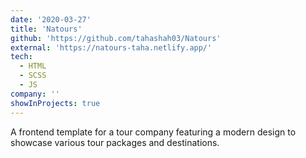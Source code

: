 ```yaml
---
date: '2020-03-27'
title: 'Natours'
github: 'https://github.com/tahashah03/Natours'
external: 'https://natours-taha.netlify.app/'
tech:
  - HTML
  - SCSS
  - JS
company: ''
showInProjects: true
---
```


A frontend template for a tour company featuring a modern design to showcase various tour packages and destinations.
